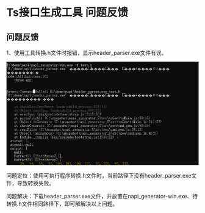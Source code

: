 # Ts接口生成工具 问题反馈

## 问题反馈

1、使用工具转换.h文件时报错，显示header_parser.exe文件有误。

![](./../figures/header_parser_not_exist.png)

问题定位：使用可执行程序转换.h文件时，当前路径下没有header_parser.exe文件，导致转换失败。

问题解决：下载header_parser.exe文件，并放置在napi_generator-win.exe、待转换.h文件相同路径下，即可解解决以上问题。

